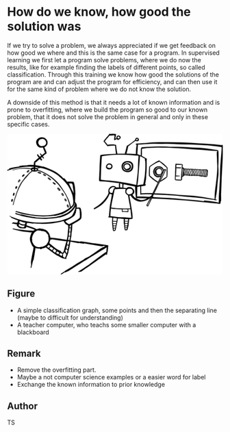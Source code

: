 <!-- BEGIN TITLE -->
# How do we know, how good the solution was
<!-- END TITLE -->

<!-- BEGIN BODY -->
If we try to solve a problem, we always appreciated if we get feedback on how good we where and this is the same case for a program.
In supervised learning we first let a program solve  problems,
where we do now the results, like for example finding the labels of different points, so called classification. 
Through this training we know how good the solutions of the program are and can adjust the program for efficiency,
and can then use it for the same kind of problem where we do not know the solution. 

A downside of this method is that it needs a lot of known information and is prone to overfitting,
where we build the program so good to our known problem, that it does not solve the problem in general and only in these specific cases. 

<!-- END BODY -->

<img src="../images/image-119-supervised-learning.svg">

## Figure
* A simple classification graph, some points and then the separating line (maybe to difficult for understanding)
* A teacher computer, who teachs some smaller computer with a blackboard



<!-- BEGIN OPTIONAL -->
## Remark
* Remove the overfitting part.
* Maybe a not computer science examples or a easier word for label
* Exchange the known information to prior knowledge
<!-- END OPTIONAL -->



## Author
<!-- BEGIN AUTHOR -->
TS
<!-- END AUTHOR -->
